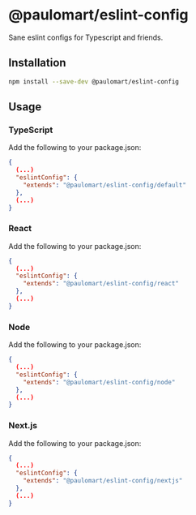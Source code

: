 # @paulomart/eslint-config

Sane eslint configs for Typescript and friends.

## Installation

```bash
npm install --save-dev @paulomart/eslint-config
```

## Usage

### TypeScript

Add the following to your package.json:

```json
{
  (...)
  "eslintConfig": {
    "extends": "@paulomart/eslint-config/default"
  },
  (...)
}
```

### React

Add the following to your package.json:

```json
{
  (...)
  "eslintConfig": {
    "extends": "@paulomart/eslint-config/react"
  },
  (...)
}
```

### Node

Add the following to your package.json:

```json
{
  (...)
  "eslintConfig": {
    "extends": "@paulomart/eslint-config/node"
  },
  (...)
}
```

### Next.js

Add the following to your package.json:

```json
{
  (...)
  "eslintConfig": {
    "extends": "@paulomart/eslint-config/nextjs"
  },
  (...)
}
```
